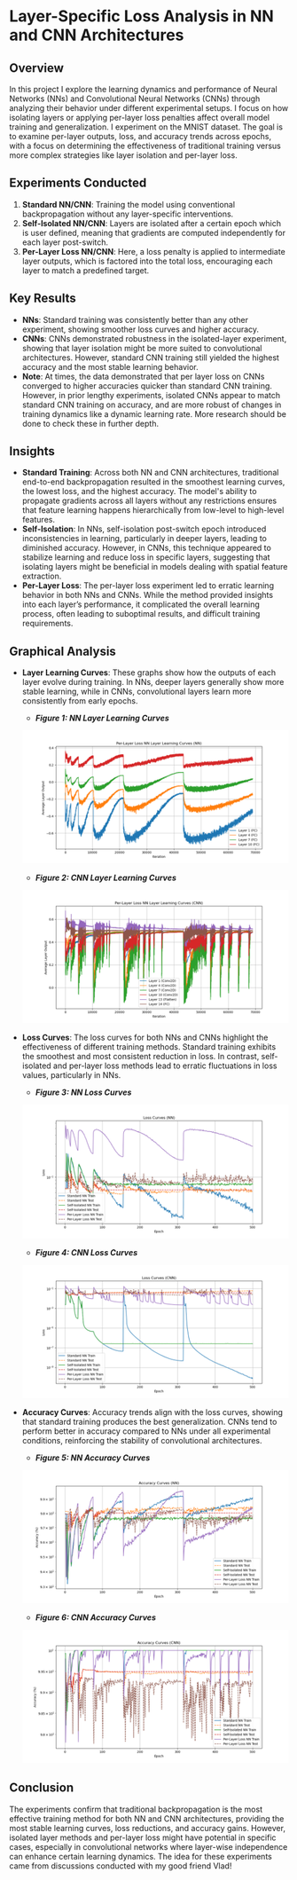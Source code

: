 # Layer-Specific Loss Analysis in NN and CNN Architectures

## Overview
In this project I explore the learning dynamics and performance of Neural Networks (NNs) and Convolutional Neural Networks (CNNs) through analyzing their behavior under different experimental setups. I focus on how isolating layers or applying per-layer loss penalties affect overall model training and generalization. I experiment on the MNIST dataset. The goal is to examine per-layer outputs, loss, and accuracy trends across epochs, with a focus on determining the effectiveness of traditional training versus more complex strategies like layer isolation and per-layer loss.

## Experiments Conducted
1. **Standard NN/CNN**: Training the model using conventional backpropagation without any layer-specific interventions.
2. **Self-Isolated NN/CNN**: Layers are isolated after a certain epoch which is user defined, meaning that gradients are computed independently for each layer post-switch.
3. **Per-Layer Loss NN/CNN**: Here, a loss penalty is applied to intermediate layer outputs, which is factored into the total loss, encouraging each layer to match a predefined target.

## Key Results
- **NNs**: Standard training was consistently better than any other experiment, showing smoother loss curves and higher accuracy. 
- **CNNs**: CNNs demonstrated robustness in the isolated-layer experiment, showing that layer isolation might be more suited to convolutional architectures. However, standard CNN training still yielded the highest accuracy and the most stable learning behavior.
- **Note**: At times, the data demonstrated that per layer loss on CNNs converged to  higher accuracies quicker than standard CNN training. However, in prior lengthy experiments, isolated CNNs appear to match standard CNN training on accuracy, and are more robust of changes in training dynamics like a dynamic learning rate. More research should be done to check these in further depth.

## Insights
- **Standard Training**: Across both NN and CNN architectures, traditional end-to-end backpropagation resulted in the smoothest learning curves, the lowest loss, and the highest accuracy. The model's ability to propagate gradients across all layers without any restrictions ensures that feature learning happens hierarchically from low-level to high-level features.
- **Self-Isolation**: In NNs, self-isolation post-switch epoch introduced inconsistencies in learning, particularly in deeper layers, leading to diminished accuracy. However, in CNNs, this technique appeared to stabilize learning and reduce loss in specific layers, suggesting that isolating layers might be beneficial in models dealing with spatial feature extraction.
- **Per-Layer Loss**: The per-layer loss experiment led to erratic learning behavior in both NNs and CNNs. While the method provided insights into each layer’s performance, it complicated the overall learning process, often leading to suboptimal results, and difficult training requirements.

## Graphical Analysis

- **Layer Learning Curves**: 
  These graphs show how the outputs of each layer evolve during training. 
  In NNs, deeper layers generally show more stable learning, while in CNNs, convolutional layers learn more consistently from early epochs.
  
  - _**Figure 1: NN Layer Learning Curves**_

  ![NN Layer Learning Curves](./visualizations/NN_layer_learning_curves.png)

  - _**Figure 2: CNN Layer Learning Curves**_

  ![CNN Layer Learning Curves](./visualizations/CNN_layer_learning_curves.png)

- **Loss Curves**: The loss curves for both NNs and CNNs highlight the effectiveness of different training methods. Standard training exhibits the smoothest and most consistent reduction in loss. In contrast, self-isolated and per-layer loss methods lead to erratic fluctuations in loss values, particularly in NNs.
  
  - _**Figure 3: NN Loss Curves**_

  ![NN Loss Curves](./visualizations/NN_loss_curves.png)

  - _**Figure 4: CNN Loss Curves**_

  ![CNN Loss Curves](./visualizations/CNN_loss_curves.png)

- **Accuracy Curves**: Accuracy trends align with the loss curves, showing that standard training produces the best generalization. CNNs tend to perform better in accuracy compared to NNs under all experimental conditions, reinforcing the stability of convolutional architectures.
  
  - _**Figure 5: NN Accuracy Curves**_

  ![NN Accuracy Curves](./visualizations/NN_accuracy_curves.png)

  - _**Figure 6: CNN Accuracy Curves**_

  ![CNN Accuracy Curves](./visualizations/CNN_accuracy_curves.png)

## Conclusion
The experiments confirm that traditional backpropagation is the most effective training method for both NN and CNN architectures, providing the most stable learning curves, loss reductions, and accuracy gains. However, isolated layer methods and per-layer loss might have potential in specific cases, especially in convolutional networks where layer-wise independence can enhance certain learning dynamics.
The idea for these experiments came from discussions conducted with my good friend Vlad!
